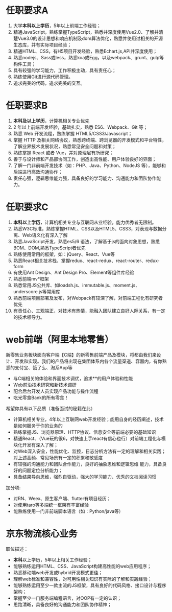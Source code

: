 # 任职要求A
1. 大学**本科以上学历**，5年以上前端工作经验；
2. 精通JavaScript，熟练掌握TypeScript，熟悉并深度使用Vue2.0、了解并清楚Vue3.0的设计思想和响应机制及dom算法优化，熟悉并使用过相关的开源生态库，并有实际项目经验；
3. 精通HTML、CSS，有H5项目开发经验，熟悉Echart.js,API并深度使用；
4. 熟悉nodejs、Sass或less，熟悉koa或Egg，以及webpack、grunt、gulp等构件工具；
5. 具有较强的学习能力，工作积极主动，具有责任心；
6. 熟练使用Git进行源代码管理。
7. 追求完美的代码，追求完美的交互。

# 任职要求B
1. **本科及以上学历**，计算机相关专业优先
2. 2 年以上前端开发经验，基础扎实，熟悉 ES6、Webpack、Git 等；
3. 熟悉 Web 开发流程，熟练掌握 HTML5/CSS3/Javascript；
4. 掌握 HTTP 及相关网络协议，熟悉跨终端、跨浏览器的开发模式和平台特性，了解业界技术发展状况，熟悉常见安全问题和对策；
5. 熟练掌握 React 或者 Vue，并对原理层有所研究；
6. 善于与设计师和产品部协同工作，创造出高性能、用户体验良好的界面；
7. 了解一门非前端开发技术（如：PHP、Java、Python、NodeJS 等），能够和后端进行高效沟通协作；
8. 责任心强，逻辑思维能力强，具备良好的学习能力、沟通能力和团队协作能力。

# 任职要求C 
1. **本科以上学历**，计算机相关专业与互联网从业经验。能力优秀者无限制。
2. 熟悉W3C标准，熟练掌握HTML、CSS以及HTML5、CSS3，对表现与数据分离、Web语义化有深入了解
3. 熟悉JavaScript开发，熟悉es5/6 语法，了解基于js的面向对象思想，熟悉BOM、DOM,熟悉TypeScript者优先
4. 熟练使用常用的框架，如：jQuery、React、Vue等
5. 熟悉React相关技术栈，掌握redux、react-redux、react-router、redux-form
6. 有使用Ant Design、Ant Design Pro、Element等组件库经验
7. 熟悉前端mv*框架
8. 熟悉常用JS公共库、如loadsh.js、immutable.js、moment.js、underscore.js等常用库
9. 熟悉前端项目部署及发布，对Webpack有较深了解，对前端工程化有研究者优先
10. 有责任心、三观端正，对技术有热情，能融入团队建立良好人际关系，有一定的技术领导力。

# web前端（阿里本地零售）
新零售业务板块面向客户端【C端】的新零售前端产品及模块，将都由我们来设计、开发和实现。我们的产品将出现在集团体系内各个流量渠道、容器内，有你熟悉的支付宝、饿了么、淘系App等

- 与C端相关的体验和界面技术调优，追求**的用户体验和性能
- Web前沿技术研究和新技术调研
- 配合后台开发人员实现产品功能与操作流程
- 吃光零食Bank的所有零食！

希望你具有以下品质（准备面试的秘籍在此）
- 计算机相关专业，4年以上互联网web开发经验；能用自身的经历阐述，技术是如何服务于你的业务的
- 熟练掌握JS、浏览器原理、HTTP协议、信息安全等前端必要的基础知识
- 精通React、（Vue玩的很6，对快速上手react有信心也行）对前端工程化与模块化开发有深入了解；
- 对Web深入安全，性能优化、监控，日志分析方法有一定的理解和相关实践；对上述高频、常见场景有一定的积累和敏感度
- 有较强的沟通能力和团队合作能力，良好的抽象思维和逻辑思维 能力，具备良好的问题定位分析能力；
- 具备结果导向思维，强烈自驱动，强大的学习能力、优秀的文档阅读习惯

加分项:
- 对RN、Weex、原生客户端、flutter有项目经历；
- 对使用taro等多端统一框架有丰富经验
- 能熟练使用一门非前端脚本语言（如：Python/java等）

# 京东物流核心业务
职位描述：
- **本科**以上学历，5年以上相关工作经验；
- 能够熟练运用HTML、CSS、JavaScript构建高性能的web应用程序；
- 熟悉移动端web开发或hybrid开发模式更佳；
- 理解web标准和兼容性，对可用性相关知识有实际的了解和实践经验；
- 能够熟练运用至少一款主流的JS框架，具有良好的代码风格、接口设计与程序架构；
- 掌握至少一门服务端编程语言，对OOP有一定的认识；
- 思路清晰，具备良好的沟通能力和团队协作精神；